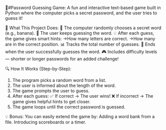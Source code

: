 🔐#Password Guessing Game:
A fun and interactive text-based game built in Python where the computer picks a secret password, and the user tries to guess it!

🚀 What This Project Does:
🧠 The computer randomly chooses a secret word (e.g., banana).
🤔 The user keeps guessing the word.
💡 After each guess, the game gives smart hints:
  ->How many letters are correct.
  ->How many are in the correct position.
📊 Tracks the total number of guesses.
🎯 Ends when the user successfully guesses the word.
🎮 Includes difficulty levels — shorter or longer passwords for an added challenge!

🔍 How It Works (Step-by-Step):
1. The program picks a random word from a list.
2. The user is informed about the length of the word.
3. The game prompts the user to guess.
4. After each guess:
  ✅ If correct → The user wins!
  ❌ If incorrect → The game gives helpful hints to get closer.
5. The game loops until the correct password is guessed.

💡 Bonus:
You can easily extend the game by:
Adding a word bank from a file.
Introducing scoreboards or a timer.
